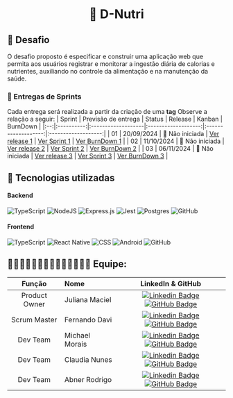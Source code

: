 <h1 align="center">🌿 D-Nutri</h1>

## :memo: Desafio
O desafio proposto é especificar e construir uma aplicação web que permita aos usuários registrar e monitorar a ingestão diária de calorias e nutrientes, auxiliando no controle da alimentação e na manutenção da saúde.


### 🏁 Entregas de Sprints

Cada entrega será realizada a partir da criação de uma **tag** Observe a relação a seguir:
| Sprint | Previsão de entrega | Status | Release | Kanban | BurnDown |
|:--:|:----------:|:-------------------|:-------------------:|:-------------------:|:-------------------:|
| 01 | 20/09/2024 | 🚧 Não iniciada | [Ver release 1]() | [Ver Sprint 1]() | [Ver BurnDown 1]() |
| 02 | 11/10/2024 | 🚧 Não iniciada | [Ver release 2]() | [Ver Sprint 2]() | [Ver BurnDown 2]() |
| 03 | 06/11/2024 | 🚧 Não iniciada | [Ver release 3]() | [Ver Sprint 3]() | [Ver BurnDown 3]() |



## 🔧 Tecnologias utilizadas

#### Backend
![TypeScript](https://img.shields.io/badge/typescript-%23007ACC.svg?style=for-the-badge&logo=typescript&logoColor=white)
![NodeJS](https://img.shields.io/badge/node.js-6DA55F?style=for-the-badge&logo=node.js&logoColor=white)
![Express.js](https://img.shields.io/badge/express.js-%23404d59.svg?style=for-the-badge&logo=express&logoColor=%2361DAFB)
![Jest](https://img.shields.io/badge/Jest-blue?style=for-the-badge&logo=jest&logoColor=white)
![Postgres](https://img.shields.io/badge/postgres-%23316192.svg?style=for-the-badge&logo=postgresql&logoColor=white)
![GitHub](https://img.shields.io/badge/GitHub-100000?style=for-the-badge&logo=github&logoColor=white)


#### Frontend
![TypeScript](https://img.shields.io/badge/typescript-%23007ACC.svg?style=for-the-badge&logo=typescript&logoColor=white)
![React Native](https://img.shields.io/badge/React_Native-20232A?style=for-the-badge&logo=react&logoColor=61DAFB)
![CSS](https://img.shields.io/badge/CSS-239120?&style=for-the-badge&logo=css3&logoColor=white)
![Android](https://img.shields.io/badge/Android-3DDC84?style=for-the-badge&logo=android&logoColor=white)
![GitHub](https://img.shields.io/badge/GitHub-100000?style=for-the-badge&logo=github&logoColor=white)


<span id="equipe">

## 👩🏻👨🏻‍🦲🧑🏻‍🦱👩🏻‍🦰🧔🏻‍♂️ Equipe:

|    Função     | Nome                           |                                                                                                                                                      LinkedIn & GitHub                                                                                                                                                      |
| :-----------: | :----------------------------- | :-------------------------------------------------------------------------------------------------------------------------------------------------------------------------------------------------------------------------------------------------------------------------------------------------------------------------: |
|   Product Owner    | Juliana Maciel      |   [![Linkedin Badge](https://img.shields.io/badge/Linkedin-blue?style=flat-square&logo=Linkedin&logoColor=white)](https://www.linkedin.com/in/juliana-maciel-manso) [![GitHub Badge](https://img.shields.io/badge/GitHub-111217?style=flat-square&logo=github&logoColor=white)](https://github.com/Jummanso)      
Scrum Master    | Fernando Davi     |        [![Linkedin Badge](https://img.shields.io/badge/Linkedin-blue?style=flat-square&logo=Linkedin&logoColor=white)](https://www.linkedin.com/in/fernando-davi-492842276) [![GitHub Badge](https://img.shields.io/badge/GitHub-111217?style=flat-square&logo=github&logoColor=white)](https://github.com/fnddavi)         |
| Dev Team | Michael Morais      |                                               [![Linkedin Badge](https://img.shields.io/badge/Linkedin-blue?style=flat-square&logo=Linkedin&logoColor=white)](https://www.linkedin.com/in/michael-morais22/) [![GitHub Badge](https://img.shields.io/badge/GitHub-111217?style=flat-square&logo=github&logoColor=white)](https://github.com/itsmorais)                                               |
| Dev Team | Claudia Nunes  |                              [![Linkedin Badge](https://img.shields.io/badge/Linkedin-blue?style=flat-square&logo=Linkedin&logoColor=white)](https://www.linkedin.com/in/claudia-nuness) [![GitHub Badge](https://img.shields.io/badge/GitHub-111217?style=flat-square&logo=github&logoColor=white)](https://github.com/Claudia-Nunes)                               |
| Dev Team | Abner Rodrigo       |   [![Linkedin Badge](https://img.shields.io/badge/Linkedin-blue?style=flat-square&logo=Linkedin&logoColor=white)](https://www.linkedin.com/in/abnercosta97) [![GitHub Badge](https://img.shields.io/badge/GitHub-111217?style=flat-square&logo=github&logoColor=white)](https://github.com/abnercosta97)   |
   
